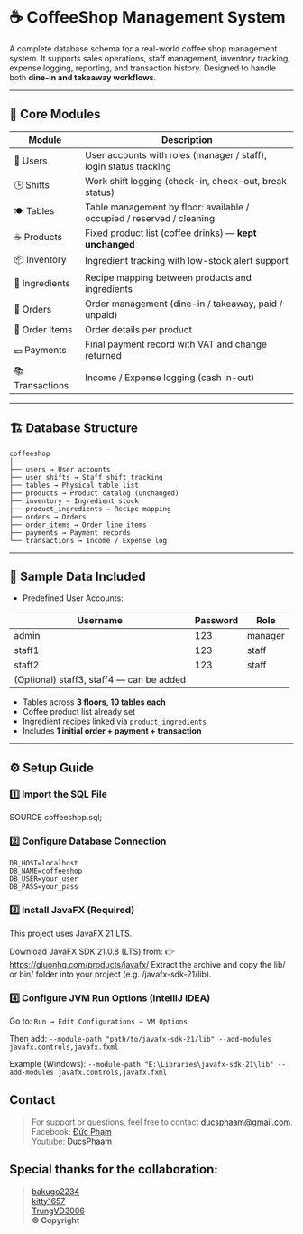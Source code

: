 # ☕ CoffeeShop Management System

A complete database schema for a real-world coffee shop management system. It supports sales operations, staff management, inventory tracking, expense logging, reporting, and transaction history. Designed to handle both **dine-in and takeaway workflows**.

---

## 📌 Core Modules

| Module          | Description                                                                |
|-----------------|----------------------------------------------------------------------------|
| 👤 Users         | User accounts with roles (manager / staff), login status tracking          |
| 🕒 Shifts        | Work shift logging (check-in, check-out, break status)                     |
| 🍽️ Tables       | Table management by floor: available / occupied / reserved / cleaning      |
| ☕ Products      | Fixed product list (coffee drinks) — **kept unchanged**                    |
| 📦 Inventory     | Ingredient tracking with low-stock alert support                          |
| 🔗 Ingredients   | Recipe mapping between products and ingredients                            |
| 🧾 Orders        | Order management (dine-in / takeaway, paid / unpaid)                      |
| 🛒 Order Items   | Order details per product                                                  |
| 💵 Payments      | Final payment record with VAT and change returned                          |
| 📚 Transactions  | Income / Expense logging (cash in-out)                                    |

---

## 🏗️ Database Structure
```
coffeeshop
│
├── users → User accounts
├── user_shifts → Staff shift tracking
├── tables → Physical table list
├── products → Product catalog (unchanged)
├── inventory → Ingredient stock
├── product_ingredients → Recipe mapping
├── orders → Orders
├── order_items → Order line items
├── payments → Payment records
└── transactions → Income / Expense log
```

---

## 🧪 Sample Data Included

- Predefined User Accounts:

| Username | Password | Role    |
|----------|----------|---------|
| admin    | 123      | manager |
| staff1   | 123      | staff   |
| staff2   | 123      | staff   |
| (Optional) staff3, staff4 — can be added |

- Tables across **3 floors, 10 tables each**
- Coffee product list already set
- Ingredient recipes linked via `product_ingredients`
- Includes **1 initial order + payment + transaction**

---

## ⚙️ Setup Guide

### 1️⃣ Import the SQL File
SOURCE coffeeshop.sql;
### 2️⃣ Configure Database Connection
```
DB_HOST=localhost
DB_NAME=coffeeshop
DB_USER=your_user
DB_PASS=your_pass
```
### 3️⃣ Install JavaFX (Required)

This project uses JavaFX 21 LTS.

Download JavaFX SDK 21.0.8 (LTS) from:
👉 https://gluonhq.com/products/javafx/
Extract the archive and copy the lib/ or bin/ folder into your project (e.g. /javafx-sdk-21/lib).
### 4️⃣ Configure JVM Run Options (IntelliJ IDEA)

Go to:
```Run → Edit Configurations → VM Options```

Then add:
```--module-path "path/to/javafx-sdk-21/lib" --add-modules javafx.controls,javafx.fxml```

Example (Windows):
```--module-path "E:\Libraries\javafx-sdk-21\lib" --add-modules javafx.controls,javafx.fxml```

## Contact
> For support or questions, feel free to contact ducsphaam@gmail.com.</br>
> Facebook: [Đức Phạm](https://www.facebook.com/cerfx/)</br>
> Youtube: [DucsPhaam](https://www.youtube.com/@ducsphaam)</br>

## Special thanks for the collaboration:
> [bakugo2234](https://github.com/bakugo2234)</br>
> [kitty1657](https://github.com/kitty1657)</br>
> [TrungVD3006](https://github.com/TrungVD3006)</br>
**© Copyright**
